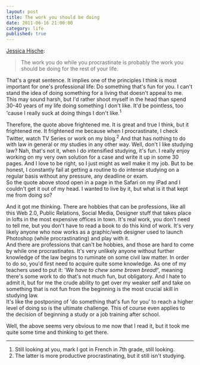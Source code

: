 ```yaml
---
layout: post
title: The work you should be doing
date: 2011-06-16 21:00:00
category: life
published: true
---
```

[Jessica Hische](http://brooksreview.net/2011/04/qotd-hische/):
> The work you do while you procrastinate is probably the work you should be doing for the rest of your life.

That's a great sentence. It implies one of the principles I think is most important for one's professional life: Do something that's fun for you. I can't stand the idea of doing something for a living that doesn't appeal to me. This may sound harsh, but I'd rather shoot myself in the head than spend 30-40 years of my life doing something I don't like. It'd be pointless, too 'cause I really suck at doing things I don't like.<sup>1</sup>

Therefore, the quote above frightened me. It is great and true I think, but it frightened me. It frightened me because when I procrastinate, I check Twitter, watch TV Series or work on my blog.<sup>2</sup> And that has nothing to do with law in general or my studies in any other way. Well, don't I like studying law? Nah, that's not it, when I do intensified studying, it's fun. I really enjoy working on my very own solution for a case and write it up in some 30 pages. And I love to be right, so I just might as well make it my job. But to be honest, I constantly fail at getting a routine to do intense studying on a regular basis without any pressure, any deadline or exam.  
So the quote above stood open in a page in the Safari on my iPad and I couldn't get it out of my head. I wanted to live by it, but what is it that kept me from doing so?

And it got me thinking. There are hobbies that can be professions, like all this Web 2.0, Public Relations, Social Media, Designer stuff that takes place in lofts in the most expensive offices in town. It's real work, you don't need to tell me, but you don't have to read a book to do this kind of work. It's very likely anyone who now works as a graphic/web designer used to launch Photoshop (while procrastinating) and play with it.  
And there are professions that can't be hobbies, and those are hard to come by while one procrastinates. It's very unlikely anyone without further knowledge of the law begins to ruminate on some civil law matter. In order to do so, you'd first need to acquire quite some knowledge. As one of my teachers used to put it: '*We have to chew some brown bread!*', meaning there's some work to do that's not much fun, but obligatory. And I hate to admit it, but for me the crude ability to get over my weaker self and take on something that is not fun from the beginning is the most crucial skill in studying law.  
It's like the postponing of 'do something that's fun for you' to reach a higher level of doing so is the ultimate challenge. This of course even applies to the decision of beginning a study or a job training after school.

Well, the above seems very obvious to me now that I read it, but it took me quite some time and thinking to get there.

---
1. Still looking at you, mark I got in French in 7th grade, still looking.
2. The latter is more productive procrastinating, but it still isn't studying.
